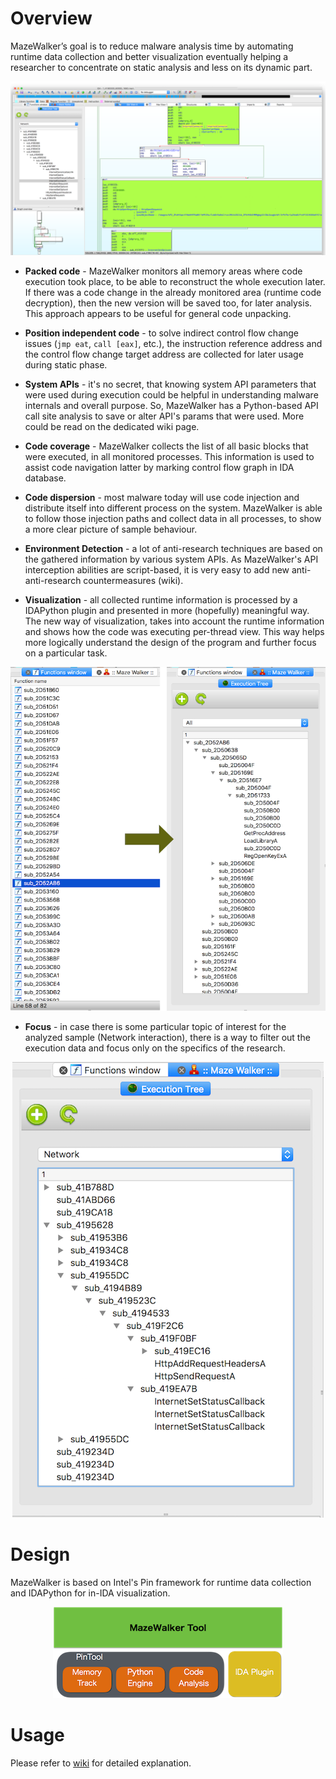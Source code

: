 
# Overview

MazeWalker’s goal is to reduce malware analysis time by automating runtime data collection and better visualization eventually helping a researcher to concentrate on static analysis and less on its dynamic part.

<p align="center"><img src="./images/title.png"/></p>

- **Packed code** - MazeWalker monitors all memory areas where code execution took place, to be able to reconstruct the whole execution later. If there was a code change in the already monitored area (runtime code decryption), then the new version will be saved too, for later analysis. This approach appears to be useful for general code unpacking.

- **Position independent code** - to solve indirect control flow change issues (`jmp eat`, `call [eax]`, etc.), the instruction reference address and the control flow change target address are collected for later usage during static phase.

- **System APIs** - it's no secret, that knowing system API parameters that were used during execution could be helpful in understanding malware internals and overall purpose. So, MazeWalker has a Python-based API call site analysis to save or alter API's params that were used. More could be read on the dedicated wiki page.

- **Code coverage** - MazeWalker collects the list of all basic blocks that were executed, in all monitored processes. This information is used to assist code navigation latter by marking control flow graph in IDA database.

- **Code dispersion** - most malware today will use code injection and distribute itself into different process on the system. MazeWalker is able to follow those injection paths and collect data in all processes, to show a more clear picture of sample behaviour.

- **Environment Detection** - a lot of anti-research techniques are based on the gathered information by various system APIs. As MazeWalker's API interception abilities are script-based, it is very easy to add new anti-anti-research countermeasures (wiki).

- **Visualization** - all collected runtime information is processed by a IDAPython plugin and presented in more (hopefully) meaningful way. The new way of visualization, takes into account the runtime information and shows how the code was executing per-thread view. This way helps more logically understand the design of the program and further focus on a particular task. 

<p align="center"><img src="./images/viz_tranz.png"/></p>

- **Focus** - in case there is some particular topic of interest for the analyzed sample (Network interaction), there is a way to filter out the execution data and focus only on the specifics of the research.

<p align="center"><img src="./images/filter.png"/></p>

# Design
MazeWalker is based on Intel's Pin framework for runtime data collection and IDAPython for in-IDA visualization.

<p align="center"><img src="./images/design.png"/></p>

# Usage
Please refer to [wiki](https://github.com/0xPhoeniX/MazeWalker/wiki/First-Steps) for detailed explanation.

